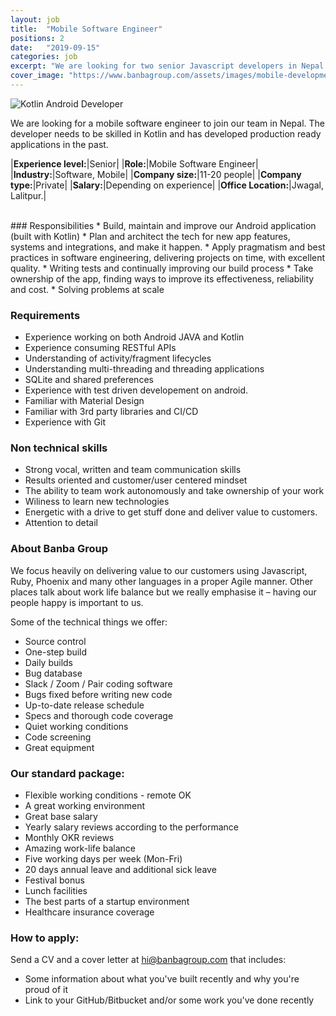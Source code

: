 ```yaml
---
layout: job
title:  "Mobile Software Engineer"
positions: 2
date:   "2019-09-15"
categories: job
excerpt: "We are looking for two senior Javascript developers in Nepal.  You'll be part of our growing team and get to make a huge impact on the culture of our organisation.  You'll be working on an exciting new product in an industry that has traction and users worldwide."
cover_image: "https://www.banbagroup.com/assets/images/mobile-development.svg"
---
```


![Kotlin Android Developer](https://www.banbagroup.com/assets/images/mobile-development.svg "Kotlin Android Developer")

We are looking for a mobile software engineer to join our team in Nepal.  The developer needs to be skilled in Kotlin and has developed production ready applications in the past. 

|**Experience level:**|Senior|
|**Role:**|Mobile Software Engineer|
|**Industry:**|Software, Mobile|
|**Company size:**|11-20 people|
|**Company type:**|Private|
|**Salary:**|Depending on experience|
|**Office Location:**|Jwagal, Lalitpur.|

<br/>
### Responsibilities
* Build, maintain and improve our Android application (built with Kotlin)
* Plan and architect the tech for new app features, systems and integrations, and make it happen.
* Apply pragmatism and best practices in software engineering, delivering projects on time, with excellent quality.
* Writing tests and continually improving our build process
* Take ownership of the app, finding ways to improve its effectiveness, reliability and cost.
* Solving problems at scale


### Requirements
* Experience working on both Android JAVA and Kotlin
* Experience consuming RESTful APIs
* Understanding of activity/fragment lifecycles 
* Understanding multi-threading and threading applications 
* SQLite and shared preferences
* Experience with test driven developement on android. 
* Familiar with Material Design
* Familiar with 3rd party libraries and CI/CD
* Experience with Git

### Non technical skills
* Strong vocal, written and team communication skills
* Results oriented and customer/user centered mindset
* The ability to team work autonomously and take ownership of your work
* Wiliness to learn new technologies 
* Energetic with a drive to get stuff done and deliver value to customers.
* Attention to detail



### About Banba Group
We focus heavily on delivering value to our customers using Javascript, Ruby, Phoenix and many other languages in a proper Agile manner.  Other places talk about work life balance but we really emphasise it – having our people happy is important to us.

Some of the technical things we offer:
* Source control
* One-step build
* Daily builds
* Bug database
* Slack / Zoom / Pair coding software
* Bugs fixed before writing new code
* Up-to-date release schedule
* Specs and thorough code coverage
* Quiet working conditions
* Code screening
* Great equipment

### Our standard package:
* Flexible working conditions - remote OK
* A great working environment 
* Great base salary
* Yearly salary reviews according to the performance
* Monthly OKR reviews
* Amazing work-life balance
* Five working days per week (Mon-Fri)
* 20 days annual leave and additional sick leave
* Festival bonus
* Lunch facilities
* The best parts of a startup environment
* Healthcare insurance coverage

### How to apply: 

Send a CV and a cover letter at hi@banbagroup.com that includes:
* Some information about what you've built recently and why you're proud of it
* Link to your GitHub/Bitbucket and/or some work you've done recently
